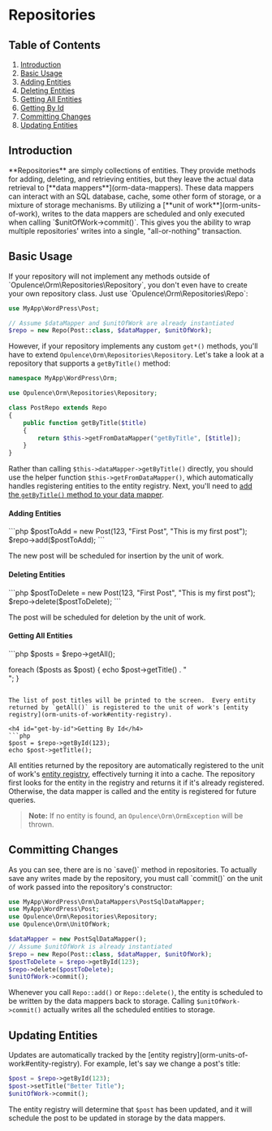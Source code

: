 # Repositories

## Table of Contents
1. [Introduction](#introduction)
2. [Basic Usage](#basic-usage)
  1. [Adding Entities](#add)
  2. [Deleting Entities](#delete)
  3. [Getting All Entities](#get-all)
  4. [Getting By Id](#get-by-id)
3. [Committing Changes](#commit)
4. [Updating Entities](#update)

<h2 id="introduction">Introduction</h2>
**Repositories** are simply collections of entities.  They provide methods for adding, deleting, and retrieving entities, but they leave the actual data retrieval to [**data mappers**](orm-data-mappers).  These data mappers can interact with an SQL database, cache, some other form of storage, or a mixture of storage mechanisms.  By utilizing a [**unit of work**](orm-units-of-work), writes to the data mappers are scheduled and only executed when calling `$unitOfWork->commit()`.  This gives you the ability to wrap multiple repositories' writes into a single, "all-or-nothing" transaction.

<h2 id="basic-usage">Basic Usage</h2>
If your repository will not implement any methods outside of `Opulence\Orm\Repositories\Repository`, you don't even have to create your own repository class.  Just use `Opulence\Orm\Repositories\Repo`:

```php
use MyApp\WordPress\Post;

// Assume $dataMapper and $unitOfWork are already instantiated
$repo = new Repo(Post::class, $dataMapper, $unitOfWork); 
```

However, if your repository implements any custom `get*()` methods, you'll have to extend `Opulence\Orm\Repositories\Repository`.  Let's take a look at a repository that supports a `getByTitle()` method:

```php
namespace MyApp\WordPress\Orm;

use Opulence\Orm\Repositories\Repository;

class PostRepo extends Repo
{
    public function getByTitle($title)
    {
        return $this->getFromDataMapper("getByTitle", [$title]);
    }
}
```

Rather than calling `$this->dataMapper->getByTitle()` directly, you should use the helper function `$this->getFromDataMapper()`, which automatically handles registering entities to the entity registry.  Next, you'll need to [add the `getByTitle()` method to your data mapper](orm-data-mappers#creating-custom-get-methods).

<h4 id="add">Adding Entities</h4>
```php
$postToAdd = new Post(123, "First Post", "This is my first post");
$repo->add($postToAdd);
```

The new post will be scheduled for insertion by the unit of work.

<h4 id="delete">Deleting Entities</h4>
```php
$postToDelete = new Post(123, "First Post", "This is my first post");
$repo->delete($postToDelete);
```

The post will be scheduled for deletion by the unit of work.

<h4 id="get-all">Getting All Entities</h4>
```php
$posts = $repo->getAll();

foreach ($posts as $post) {
    echo $post->getTitle() . "<br />";
}
```

The list of post titles will be printed to the screen.  Every entity returned by `getAll()` is registered to the unit of work's [entity registry](orm-units-of-work#entity-registry).

<h4 id="get-by-id">Getting By Id</h4>
```php
$post = $repo->getById(123);
echo $post->getTitle();
```

All entities returned by the repository are automatically registered to the unit of work's [entity registry](orm-units-of-work#entity-registry), effectively turning it into a cache.  The repository first looks for the entity in the registry and returns it if it's already registered.  Otherwise, the data mapper is called and the entity is registered for future queries.

> **Note:** If no entity is found, an `Opulence\Orm\OrmException` will be thrown.

<h2 id="commit">Committing Changes</h2>
As you can see, there are is no `save()` method in repositories.  To actually save any writes made by the repository, you must call `commit()` on the unit of work passed into the repository's constructor:

```php
use MyApp\WordPress\Orm\DataMappers\PostSqlDataMapper;
use MyApp\WordPress\Post;
use Opulence\Orm\Repositories\Repository;
use Opulence\Orm\UnitOfWork;

$dataMapper = new PostSqlDataMapper();
// Assume $unitOfWork is already instantiated
$repo = new Repo(Post::class, $dataMapper, $unitOfWork); 
$postToDelete = $repo->getById(123);
$repo->delete($postToDelete);
$unitOfWork->commit();
```

Whenever you call `Repo::add()` or `Repo::delete()`, the entity is scheduled to be written by the data mappers back to storage.  Calling `$unitOfWork->commit()` actually writes all the scheduled entities to storage.

<h2 id="update">Updating Entities</h2>
Updates are automatically tracked by the [entity registry](orm-units-of-work#entity-registry).  For example, let's say we change a post's title:

```php
$post = $repo->getById(123);
$post->setTitle("Better Title");
$unitOfWork->commit();
```

The entity registry will determine that `$post` has been updated, and it will schedule the post to be updated in storage by the data mappers.